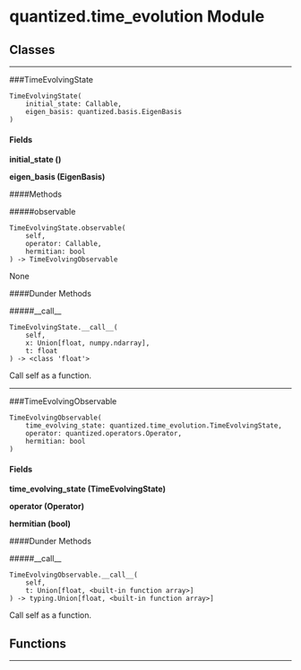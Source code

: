 # quantized.time_evolution Module



## Classes

---

###TimeEvolvingState

```
TimeEvolvingState(
    initial_state: Callable,
    eigen_basis: quantized.basis.EigenBasis
)
```
#### Fields

 **initial_state ()** 

 **eigen_basis (EigenBasis)** 

####Methods

#####observable
```
TimeEvolvingState.observable(
    self,
    operator: Callable,
    hermitian: bool
) -> TimeEvolvingObservable
```


None







####Dunder Methods

#####\_\_call\_\_
```
TimeEvolvingState.__call__(
    self,
    x: Union[float, numpy.ndarray],
    t: float
) -> <class 'float'>
```


Call self as a function.

 --- 

###TimeEvolvingObservable

```
TimeEvolvingObservable(
    time_evolving_state: quantized.time_evolution.TimeEvolvingState,
    operator: quantized.operators.Operator,
    hermitian: bool
)
```
#### Fields

 **time_evolving_state (TimeEvolvingState)** 

 **operator (Operator)** 

 **hermitian (bool)** 







####Dunder Methods

#####\_\_call\_\_
```
TimeEvolvingObservable.__call__(
    self,
    t: Union[float, <built-in function array>]
) -> typing.Union[float, <built-in function array>]
```


Call self as a function.



## Functions

----

